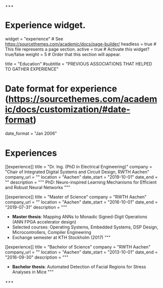 +++
# Experience widget.
widget = "experience"  # See https://sourcethemes.com/academic/docs/page-builder/
headless = true  # This file represents a page section.
active = true  # Activate this widget? true/false
weight = 5  # Order that this section will appear.

title = "Education"
#subtitle = "PREVIOUS ASSOCIATIONS THAT HELPED TO GATHER EXPERIENCE"

# Date format for experience (https://sourcethemes.com/academic/docs/customization/#date-format)
date_format = "Jan 2006"

# Experiences
[[experience]]
  title = "Dr. Ing. (PhD in Electrical Engineering)"
  company = "Chair of Integrated Digital Systems and Circuit Design, RWTH Aachen"
  company_url = ""
  location = "Aachen"
  date_start = "2019-10-01"
  date_end = ""
  description = """
  PhD: Neuro-inspired Learning Mechanisms for Efficient and Robust Neural Networks
  """

[[experience]]
  title = "Master of Science"
  company = "RWTH Aachen"
  company_url = ""
  location = "Aachen"
  date_start = "2016-10-01"
  date_end = "2019-07-31"
  description = """
  * **Master thesis**: Mapping ANNs to Monadic Signed-Digit Operations (ANN FPGA accelerator design)
  * Selected courses: Operating Systems, Embedded Systems, DSP Design, Microcontrollers, Compiler Engineering
  * Exchange semester at KTH Stockholm (2017)
  """

[[experience]]
  title = "Bachelor of Science"
  company = "RWTH Aachen"
  company_url = ""
  location = "Aachen"
  date_start = "2013-10-01"
  date_end = "2016-09-30"
  description = """
  * **Bachelor thesis**: Automated Detection of Facial Regions for Stress Analyses in Mice
  """

+++
